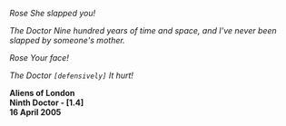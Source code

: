 _Rose_ _She slapped you!_

_The Doctor_ _Nine hundred years of time and space, and I've never been slapped by someone's mother._

_Rose_ _Your face!_

_The Doctor_ _`[defensively]` It hurt!_

**Aliens of London  
Ninth Doctor - [1.4]  
16 April 2005**